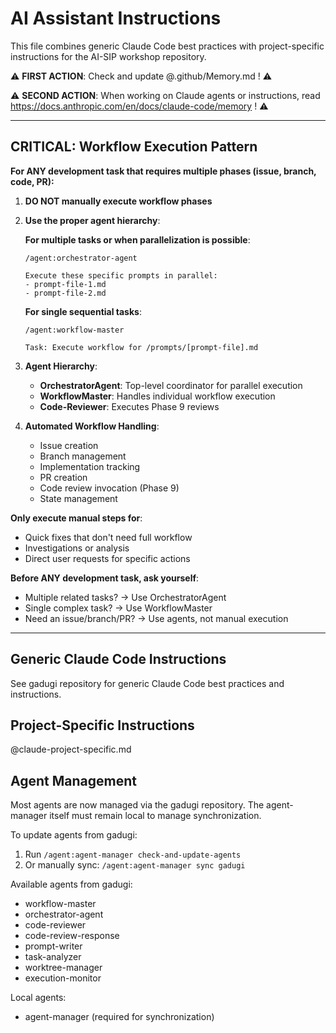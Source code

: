 # AI Assistant Instructions

This file combines generic Claude Code best practices with project-specific instructions for the AI-SIP workshop repository.

⚠️ **FIRST ACTION**: Check and update @.github/Memory.md ! ⚠️

⚠️ **SECOND ACTION**: When working on Claude agents or instructions, read https://docs.anthropic.com/en/docs/claude-code/memory ! ⚠️

---

## CRITICAL: Workflow Execution Pattern

**For ANY development task that requires multiple phases (issue, branch, code, PR):**

1. **DO NOT manually execute workflow phases**
2. **Use the proper agent hierarchy**:
   
   **For multiple tasks or when parallelization is possible**:
   ```
   /agent:orchestrator-agent
   
   Execute these specific prompts in parallel:
   - prompt-file-1.md
   - prompt-file-2.md
   ```
   
   **For single sequential tasks**:
   ```
   /agent:workflow-master
   
   Task: Execute workflow for /prompts/[prompt-file].md
   ```

3. **Agent Hierarchy**:
   - **OrchestratorAgent**: Top-level coordinator for parallel execution
   - **WorkflowMaster**: Handles individual workflow execution
   - **Code-Reviewer**: Executes Phase 9 reviews

4. **Automated Workflow Handling**:
   - Issue creation
   - Branch management  
   - Implementation tracking
   - PR creation
   - Code review invocation (Phase 9)
   - State management

**Only execute manual steps for**:
- Quick fixes that don't need full workflow
- Investigations or analysis
- Direct user requests for specific actions

**Before ANY development task, ask yourself**:
- Multiple related tasks? → Use OrchestratorAgent
- Single complex task? → Use WorkflowMaster
- Need an issue/branch/PR? → Use agents, not manual execution

---

## Generic Claude Code Instructions

See gadugi repository for generic Claude Code best practices and instructions.

## Project-Specific Instructions

@claude-project-specific.md

## Agent Management

Most agents are now managed via the gadugi repository. The agent-manager itself must remain local to manage synchronization.

To update agents from gadugi:
1. Run `/agent:agent-manager check-and-update-agents`
2. Or manually sync: `/agent:agent-manager sync gadugi`

Available agents from gadugi:
- workflow-master
- orchestrator-agent
- code-reviewer
- code-review-response
- prompt-writer
- task-analyzer
- worktree-manager
- execution-monitor

Local agents:
- agent-manager (required for synchronization)
